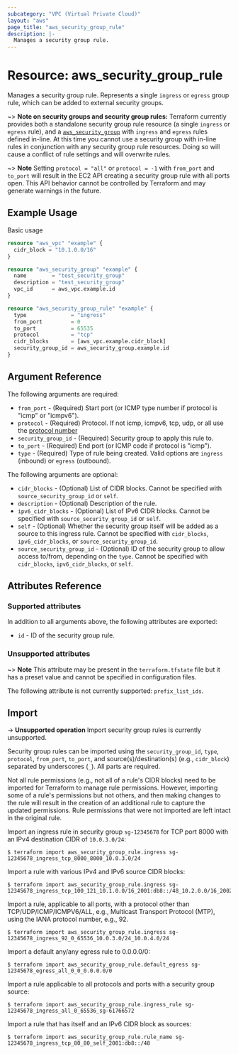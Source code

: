 ```yaml
---
subcategory: "VPC (Virtual Private Cloud)"
layout: "aws"
page_title: "aws_security_group_rule"
description: |-
  Manages a security group rule.
---
```


# Resource: aws_security_group_rule

Manages a security group rule.
Represents a single `ingress` or `egress` group rule, which can be added to external security groups.

~> **Note on security groups and security group rules:** Terraform currently
provides both a standalone security group rule resource (a single `ingress` or
`egress` rule), and a [`aws_security_group`][tf-security-group] with `ingress` and `egress` rules
defined in-line. At this time you cannot use a security group with in-line rules
in conjunction with any security group rule resources. Doing so will cause
a conflict of rule settings and will overwrite rules.

~> **Note** Setting `protocol = "all"` or `protocol = -1` with `from_port` and `to_port` will result in the EC2 API creating a security group rule with all ports open. This API behavior cannot be controlled by Terraform and may generate warnings in the future.

## Example Usage

Basic usage

```terraform
resource "aws_vpc" "example" {
  cidr_block = "10.1.0.0/16"
}

resource "aws_security_group" "example" {
  name        = "test_security_group"
  description = "test_security_group"
  vpc_id      = aws_vpc.example.id
}

resource "aws_security_group_rule" "example" {
  type              = "ingress"
  from_port         = 0
  to_port           = 65535
  protocol          = "tcp"
  cidr_blocks       = [aws_vpc.example.cidr_block]
  security_group_id = aws_security_group.example.id
}
```

## Argument Reference

The following arguments are required:

* `from_port` - (Required) Start port (or ICMP type number if protocol is "icmp" or "icmpv6").
* `protocol` - (Required) Protocol. If not icmp, icmpv6, tcp, udp, or all use the [protocol number](https://www.iana.org/assignments/protocol-numbers/protocol-numbers.xhtml)
* `security_group_id` - (Required) Security group to apply this rule to.
* `to_port` - (Required) End port (or ICMP code if protocol is "icmp").
* `type` - (Required) Type of rule being created. Valid options are `ingress` (inbound)
or `egress` (outbound).

The following arguments are optional:

* `cidr_blocks` - (Optional) List of CIDR blocks. Cannot be specified with `source_security_group_id` or `self`.
* `description` - (Optional) Description of the rule.
* `ipv6_cidr_blocks` - (Optional) List of IPv6 CIDR blocks. Cannot be specified with `source_security_group_id` or `self`.
* `self` - (Optional) Whether the security group itself will be added as a source to this ingress rule. Cannot be specified with `cidr_blocks`, `ipv6_cidr_blocks`, or `source_security_group_id`.
* `source_security_group_id` - (Optional) ID of the security group to allow access to/from, depending on the `type`. Cannot be specified with `cidr_blocks`, `ipv6_cidr_blocks`, or `self`.

## Attributes Reference

### Supported attributes

In addition to all arguments above, the following attributes are exported:

* `id` - ID of the security group rule.

### Unsupported attributes

~> **Note** This attribute may be present in the `terraform.tfstate` file but it has a preset value and cannot be specified in configuration files.

The following attribute is not currently supported: `prefix_list_ids`.

## Import

-> **Unsupported operation**
Import security group rules is currently unsupported.

Security group rules can be imported using the `security_group_id`, `type`, `protocol`, `from_port`, `to_port`, and source(s)/destination(s) (e.g., `cidr_block`) separated by underscores (`_`). All parts are required.

Not all rule permissions (e.g., not all of a rule's CIDR blocks) need to be imported for Terraform to manage rule permissions. However, importing some of a rule's permissions but not others, and then making changes to the rule will result in the creation of an additional rule to capture the updated permissions. Rule permissions that were not imported are left intact in the original rule.

Import an ingress rule in security group `sg-12345678` for TCP port 8000 with an IPv4 destination CIDR of `10.0.3.0/24`:

```console
$ terraform import aws_security_group_rule.ingress sg-12345678_ingress_tcp_8000_8000_10.0.3.0/24
```

Import a rule with various IPv4 and IPv6 source CIDR blocks:

```console
$ terraform import aws_security_group_rule.ingress sg-12345678_ingress_tcp_100_121_10.1.0.0/16_2001:db8::/48_10.2.0.0/16_2002:db8::/48
```

Import a rule, applicable to all ports, with a protocol other than TCP/UDP/ICMP/ICMPV6/ALL, e.g., Multicast Transport Protocol (MTP), using the IANA protocol number, e.g., 92.

```console
$ terraform import aws_security_group_rule.ingress sg-12345678_ingress_92_0_65536_10.0.3.0/24_10.0.4.0/24
```

Import a default any/any egress rule to 0.0.0.0/0:

```console
$ terraform import aws_security_group_rule.default_egress sg-12345678_egress_all_0_0_0.0.0.0/0
```

Import a rule applicable to all protocols and ports with a security group source:

```console
$ terraform import aws_security_group_rule.ingress_rule sg-12345678_ingress_all_0_65536_sg-61766572
```

Import a rule that has itself and an IPv6 CIDR block as sources:

```console
$ terraform import aws_security_group_rule.rule_name sg-12345678_ingress_tcp_80_80_self_2001:db8::/48
```

[tf-security-group]: security_group.html
